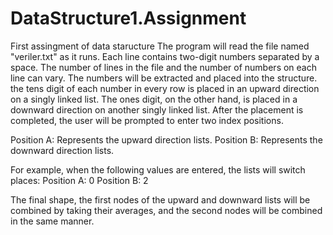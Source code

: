 # DataStructure1.Assignment
First assingment of data staructure
The program will read the file named "veriler.txt" as it runs. Each line contains two-digit numbers separated by a space.
The number of lines in the file and the number of numbers on each line can vary.
The numbers will be extracted and placed into the structure.
the tens digit of each number in every row is placed in an upward direction on a singly linked list.
The ones digit, on the other hand, is placed in a downward direction on another singly linked list.
After the placement is completed, the user will be prompted to enter two index positions.

Position A: Represents the upward direction lists.
Position B: Represents the downward direction lists.

For example, when the following values are entered, the lists will switch places:
Position A: 0
Position B: 2

The final shape, the first nodes of the upward and downward lists will be combined by taking their averages,
and the second nodes will be combined in the same manner.
